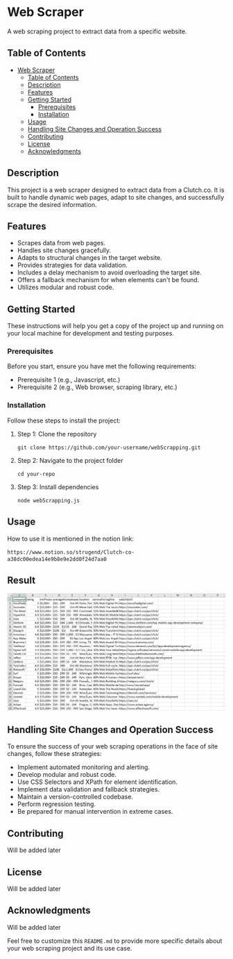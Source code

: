 # Web Scraper

A web scraping project to extract data from a specific website.

## Table of Contents

- [Web Scraper](#web-scraper)
  - [Table of Contents](#table-of-contents)
  - [Description](#description)
  - [Features](#features)
  - [Getting Started](#getting-started)
    - [Prerequisites](#prerequisites)
    - [Installation](#installation)
  - [Usage](#usage)
  - [Handling Site Changes and Operation Success](#handling-site-changes-and-operation-success)
  - [Contributing](#contributing)
  - [License](#license)
  - [Acknowledgments](#acknowledgments)

## Description

This project is a web scraper designed to extract data from a Clutch.co. It is built to handle dynamic web pages, adapt to site changes, and successfully scrape the desired information.

## Features

- Scrapes data from web pages.
- Handles site changes gracefully.
- Adapts to structural changes in the target website.
- Provides strategies for data validation.
- Includes a delay mechanism to avoid overloading the target site.
- Offers a fallback mechanism for when elements can't be found.
- Utilizes modular and robust code.

## Getting Started

These instructions will help you get a copy of the project up and running on your local machine for development and testing purposes.

### Prerequisites

Before you start, ensure you have met the following requirements:

- Prerequisite 1 (e.g., Javascript, etc.)
- Prerequisite 2 (e.g., Web browser, scraping library, etc.)

### Installation

Follow these steps to install the project:

1. Step 1: Clone the repository
   ```shell
   git clone https://github.com/your-username/webScrapping.git
   ```

2. Step 2: Navigate to the project folder
   ```shell
   cd your-repo
   ```

3. Step 3: Install dependencies
   ```shell
   node webScrapping.js
   ```

## Usage

How to use it is mentioned in the notion link: 
    
    https://www.notion.so/strugend/Clutch-co-a38dc00edea14e9b8e9e2dd0f24d7aa0

## Result

![Result](./img1.png)

## Handling Site Changes and Operation Success

To ensure the success of your web scraping operations in the face of site changes, follow these strategies:

- Implement automated monitoring and alerting.
- Develop modular and robust code.
- Use CSS Selectors and XPath for element identification.
- Implement data validation and fallback strategies.
- Maintain a version-controlled codebase.
- Perform regression testing.
- Be prepared for manual intervention in extreme cases.

## Contributing

Will be added later

## License

Will be added later

## Acknowledgments

Will be added later

Feel free to customize this `README.md` to provide more specific details about your web scraping project and its use case.